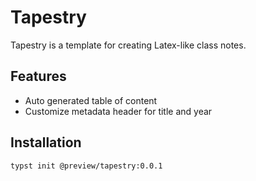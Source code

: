 # Tapestry

Tapestry is a template for creating Latex-like class notes.

## Features

- Auto generated table of content
- Customize metadata header for title and year

## Installation

```sh
typst init @preview/tapestry:0.0.1
```
